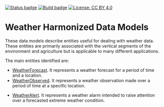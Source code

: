 [![Status badge](https://img.shields.io/badge/status-draft-red.svg)](RELEASE_NOTES)
[![Build badge](https://img.shields.io/travis/front-runner-smart-cities/dataModel.Weather.svg "Travis build status")](https://travis-ci.org/front-runner-smart-cities/dataModel.Weather/)
[![License: CC BY 4.0](https://img.shields.io/badge/License-CC%20BY%204.0-lightgrey.svg)](https://creativecommons.org/licenses/by/4.0/)
# Weather Harmonized Data Models

These data models describe entities useful for dealing with weather data. These
entities are primarily associated with the vertical segments of the environment
and agriculture but is applicable to many different applications.

The main entities identified are:

-   [WeatherForecast](../WeatherForecast/doc/spec.md). It represents a weather
    forecast for a period of time and a location.
-   [WeatherObserved](../WeatherObserved/doc/spec.md). It represents a weather
    observation made over a period of time at a specific location.

*   [WeatherAlert](../WeatherAlert/doc/spec.md). It represents a weather alarm
    intended to raise attention over a forecasted extreme weather condition.
